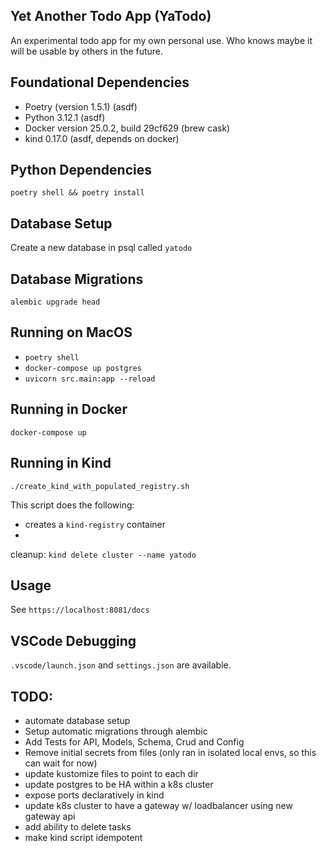 ## Yet Another Todo App (YaTodo)

An experimental todo app for my own personal use.  Who knows maybe it will be usable by others in the future.

## Foundational Dependencies
- Poetry (version 1.5.1) (asdf)
- Python 3.12.1 (asdf)
- Docker version 25.0.2, build 29cf629 (brew cask)
- kind 0.17.0 (asdf, depends on docker)

## Python Dependencies

`poetry shell && poetry install`

## Database Setup

Create a new database in psql called `yatodo`

## Database Migrations

`alembic upgrade head`

## Running on MacOS

- `poetry shell`
- `docker-compose up postgres`
- `uvicorn src.main:app --reload`

## Running in Docker

`docker-compose up`

## Running in Kind

`./create_kind_with_populated_registry.sh`

This script does the following:
- creates a `kind-registry` container
- 

cleanup: `kind delete cluster --name yatodo`

## Usage

See `https://localhost:8081/docs`

## VSCode Debugging

`.vscode/launch.json` and `settings.json` are available.


## TODO:

- automate database setup
- Setup automatic migrations through alembic
- Add Tests for API, Models, Schema, Crud and Config
- Remove initial secrets from files (only ran in isolated local envs, so this can wait for now)
- update kustomize files to point to each dir
- update postgres to be HA within a k8s cluster
- expose ports declaratively in kind
- update k8s cluster to have a gateway w/ loadbalancer using new gateway api
- add ability to delete tasks
- make kind script idempotent